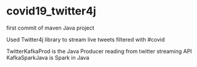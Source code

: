 # covid19_twitter4j
first commit of maven Java project 

Used Twitter4j library to stream live tweets filtered with #covid

TwitterKafkaProd is the Java Producer reading from twitter streaming API 
KafkaSparkJava is Spark in Java 


